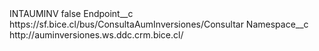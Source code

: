 <?xml version="1.0" encoding="UTF-8"?>
<CustomMetadata xmlns="http://soap.sforce.com/2006/04/metadata" xmlns:xsi="http://www.w3.org/2001/XMLSchema-instance" xmlns:xsd="http://www.w3.org/2001/XMLSchema">
    <label>INTAUMINV</label>
    <protected>false</protected>
    <values>
        <field>Endpoint__c</field>
        <value xsi:type="xsd:string">https://sf.bice.cl/bus/ConsultaAumInversiones/Consultar</value>
    </values>
    <values>
        <field>Namespace__c</field>
        <value xsi:type="xsd:string">http://auminversiones.ws.ddc.crm.bice.cl/</value>
    </values>
</CustomMetadata>
